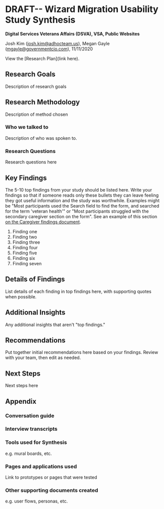 # DRAFT-- Wizard Migration Usability Study Synthesis
**Digital Services Veterans Affairs (DSVA), VSA, Public Websites**<br>

Josh Kim (josh.kim@adhocteam.us), Megan Gayle (mgayle@governmentcio.com), 11/11/2020

View the [Research Plan](link here).
## Research Goals 

Description of research goals

## Research Methodology 

Description of method chosen

### Who we talked to

Description of who was spoken to.

### Research Questions

Research questions here

## Key Findings
The 5-10 top findings from your study should be listed here. Write your findings so that if someone reads only these bullets they can leave feeling they got useful information and the study was worthwhile. Examples might be "Most participants used the Search field to find the form, and searched for the term 'veteran health'" or "Most participants struggled with the secondary caregiver section on the form". See an example of this section [on the Caregiver findings document](https://github.com/department-of-veterans-affairs/va.gov-team/blob/master/products/caregivers/1010cg-mvp/usability-testing-jan2020/research-findings.md).

1. Finding one
2. Finding two
3. Finding three
4. Finding four
5. Finding five
6. Finding six
7. Finding seven


## Details of Findings
List details of each finding in top findings here, with supporting quotes when possible.

## Additional Insights
Any additional insights that aren't "top findings."

## Recommendations
Put together initial recommendations here based on your findings. Review with your team, then edit as needed.

## Next Steps
Next steps here

## Appendix
### Conversation guide

### Interview transcripts

### Tools used for Synthesis
e.g. mural boards, etc.  

### Pages and applications used
Link to prototypes or pages that were tested

### Other supporting documents created
e.g. user flows, personas, etc.


